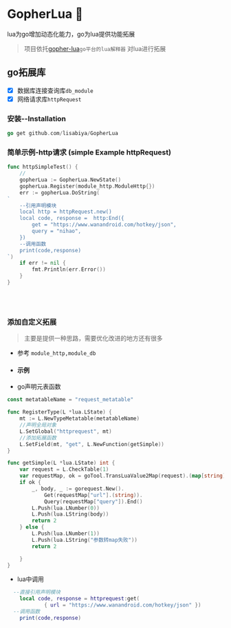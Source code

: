 # GopherLua 🚜
lua为go增加动态化能力，go为lua提供功能拓展

>项目依托[gopher-lua](https://github.com/yuin/gopher-lua)`go平台的lua解释器` 对lua进行拓展

## go拓展库
- [x] 数据库连接查询库`db_module`
- [x] 网络请求库`httpRequest`

### 安装--Installation
```go
go get github.com/lisabiya/GopherLua
```

### 简单示例-http请求 (simple Example httpRequest)
```go
func httpSimpleTest() {
	//
	gopherLua := GopherLua.NewState()
	gopherLua.Register(module_http.ModuleHttp{})
	err := gopherLua.DoString(
`
    --引用声明模块
	local http = httpRequest.new()
    local code, response =  http:End({
        get = "https://www.wanandroid.com/hotkey/json",
        query = "nihao",
    })
    --调用函数  
    print(code,response)
`)
	if err != nil {
		fmt.Println(err.Error())
	}
}
```

<br><br>

### 添加自定义拓展
> 主要是提供一种思路，需要优化改进的地方还有很多 
 
- 参考 `module_http,module_db` 

- #### 示例

- go声明元表函数

```go
const metatableName = "request_metatable"

func RegisterType(L *lua.LState) {
	mt := L.NewTypeMetatable(metatableName)
    //声明全局对象
	L.SetGlobal("httprequest", mt)
    //添加拓展函数
	L.SetField(mt, "get", L.NewFunction(getSimple))
}

func getSimple(L *lua.LState) int {
	var request = L.CheckTable(1)
	var requestMap, ok = goTool.TransLuaValue2Map(request).(map[string]interface{})
	if ok {
		_, body, _ := gorequest.New().
			Get(requestMap["url"].(string)).
			Query(requestMap["query"]).End()
		L.Push(lua.LNumber(0))
		L.Push(lua.LString(body))
		return 2
	} else {
		L.Push(lua.LNumber(1))
		L.Push(lua.LString("参数转map失败"))
		return 2

	}
}
```

- lua中调用
```lua
  --直接引用声明模块
    local code, response = httprequest:get(
            { url = "https://www.wanandroid.com/hotkey/json" })
  --调用函数  
    print(code,response)
```







